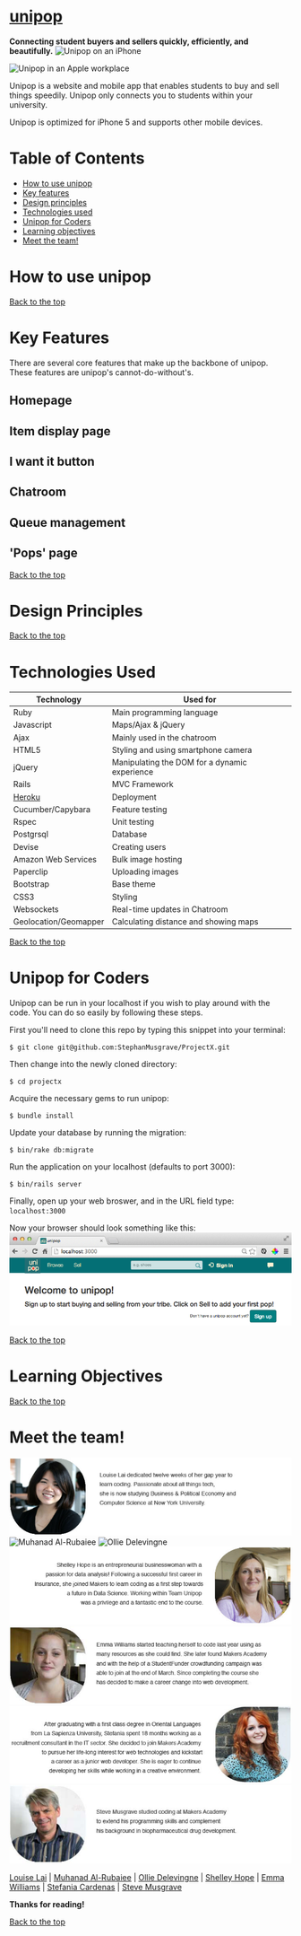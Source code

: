 <!-- hey guys! I'm working on this slowly each day, and please contribute to your liking -->
<!--- Got Steve, Muhanad, Emma and Stef's blurb --->
<!-- Shelley and Ollie blurb still needed -->
[unipop]
====
**Connecting student buyers and sellers quickly, efficiently, and beautifully.**
![Unipop on an iPhone](public/readme_images/iPhoneTemplate.jpg)
<!-- ![Unipop on an iMac](public/readme_images/iMacTemplate.jpg)	 -->
![Unipop in an Apple workplace](public/readme_images/WorkspaceTemplate.jpg)

  Unipop is a website and mobile app that enables students to buy and sell things speedily. Unipop only connects you to students within your university.

  Unipop is optimized for iPhone 5 and supports other mobile devices.

Table of Contents
===

* [How to use unipop]
* [Key features]
* [Design principles]
* [Technologies used]
* [Unipop for Coders]
* [Learning objectives]
* [Meet the team!]

How to use unipop
===

[Back to the top]

Key Features
===
There are several core features that make up the backbone of unipop. These features are unipop's cannot-do-without's.

Homepage
---

Item display page
---
<!-- getagging here. Stef, Steve? -->

I want it button
---

Chatroom
---

Queue management
---
<!-- hi guys what I mean by this is the end negotion buttons, next buyer etc. -->

'Pops' page
---
[Back to the top]

Design Principles
===
<!-- mobile first, responsive design, bootstrap elements, bootstrap buttons, grid/image-central view etc. Muhanad, Emma? -->
[Back to the top]

Technologies Used
====

|Technology                 |Used for                        |
|---------------------------|--------------------------------|
|Ruby                       |Main programming language       |
|Javascript                 |Maps/Ajax & jQuery              |
|Ajax                       |Mainly used in the chatroom     |
|HTML5                      |Styling and using smartphone camera |
|jQuery                     |Manipulating the DOM for a dynamic experience |
|Rails                      |MVC Framework                   |
|[Heroku]                   |Deployment                      |
|Cucumber/Capybara          |Feature testing                 |
|Rspec                      |Unit testing                    |
|Postgrsql                  |Database                        |
|Devise                     |Creating users                  |
|Amazon Web Services        |Bulk image hosting              |
|Paperclip                  |Uploading images                |
|Bootstrap                  |Base theme                      |
|CSS3                       |Styling                         |
|Websockets                 |Real-time updates in Chatroom   |
|Geolocation/Geomapper      |Calculating distance and showing maps  |

[Back to the top]

Unipop for Coders
===
Unipop can be run in your localhost if you wish to play around with the code. You can do so easily by following these steps.

First you'll need to clone this repo by typing this snippet into your terminal:
```
$ git clone git@github.com:StephanMusgrave/ProjectX.git
```

Then change into the newly cloned directory:
```
$ cd projectx
```

Acquire the necessary gems to run unipop:
```
$ bundle install
```

Update your database by running the migration:
```
$ bin/rake db:migrate
```

Run the application on your localhost (defaults to port 3000):
```
$ bin/rails server
```

Finally, open up your web broswer, and in the URL field type:
``
localhost:3000
``

Now your browser should look something like this:
![unipop](public/readme_images/initial_unipop.jpg)

[Back to the top]

Learning Objectives
===
[Back to the top]

Meet the team!
===
![Louise Lai](public/readme_images/louise.jpg) 
![Muhanad Al-Rubaiee](public/readme_images/muhanad.jpg) 
![Ollie Delevingne](public/readme_images/ollie.jpg) 
![Shelley Hope](public/readme_images/shelley.jpg) 
![Emma Williams](public/readme_images/emma.jpg) 
![Stefania Cardenas](public/readme_images/stef.jpg)
![Steve Musgrave](public/readme_images/steve.jpg) 

[Louise Lai] | [Muhanad Al-Rubaiee] | [Ollie Delevingne] | [Shelley Hope] | [Emma Williams] | [Stefania Cardenas] | [Steve Musgrave]

**Thanks for reading!**

[Back to the top]

<!-- links, in order of appearance -->

[unipop]:http://unipop.herokuapp.com/

[How to use unipop]:https://github.com/StephanMusgrave/ProjectX#how-to-use-unipop
[Key features]:https://github.com/StephanMusgrave/ProjectX#key-features
[Design principles]:https://github.com/StephanMusgrave/ProjectX#design-principles
[Technologies used]:https://github.com/StephanMusgrave/ProjectX#technologies-used
[Unipop for Coders]: https://github.com/StephanMusgrave/ProjectX#unipop-for-coders
[Learning objectives]:https://github.com/StephanMusgrave/ProjectX#learning-objectives
[Meet the team!]: https://github.com/StephanMusgrave/ProjectX#meet-the-team

[Heroku]:http://unipop.herokuapp.com/

[Louise Lai]:https://github.com/loulai
[Muhanad Al-Rubaiee]:https://github.com/muhanad40
[Ollie Delevingne]:https://github.com/odelevingne
[Shelley Hope]:https://github.com/ShelleyHope
[Emma Williams]:https://github.com/Em01
[Stefania Cardenas]:https://github.com/stefaniacardenas
[Steve Musgrave]:https://github.com/StephanMusgrave

[Back to the top]:https://github.com/StephanMusgrave/ProjectX#table-of-contents